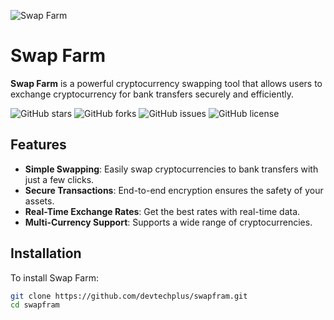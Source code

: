 ![Swap Farm]([https://github.com/devtechplus/swapfram/assets/header.png](https://i.postimg.cc/cJ7M38Qn/Screenshot-2024-08-25-045738.png))

# Swap Farm

**Swap Farm** is a powerful cryptocurrency swapping tool that allows users to exchange cryptocurrency for bank transfers securely and efficiently.

![GitHub stars](https://img.shields.io/github/stars/devtechplus/swapfram)
![GitHub forks](https://img.shields.io/github/forks/devtechplus/swapfram)
![GitHub issues](https://img.shields.io/github/issues/devtechplus/swapfram)
![GitHub license](https://img.shields.io/github/license/devtechplus/swapfram)

## Features

- **Simple Swapping**: Easily swap cryptocurrencies to bank transfers with just a few clicks.
- **Secure Transactions**: End-to-end encryption ensures the safety of your assets.
- **Real-Time Exchange Rates**: Get the best rates with real-time data.
- **Multi-Currency Support**: Supports a wide range of cryptocurrencies.

## Installation

To install Swap Farm:

```bash
git clone https://github.com/devtechplus/swapfram.git
cd swapfram
